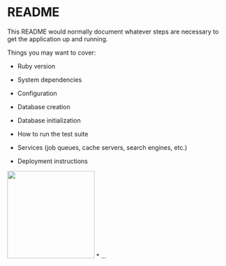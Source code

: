 # README

This README would normally document whatever steps are necessary to get the
application up and running.

Things you may want to cover:

* Ruby version

* System dependencies

* Configuration

* Database creation

* Database initialization

* How to run the test suite

* Services (job queues, cache servers, search engines, etc.)

* Deployment instructions
<img src="https://cdn.pixabay.com/photo/2022/06/18/18/05/skateboard-7270418_960_720.jpg" width="200px">
* ...
